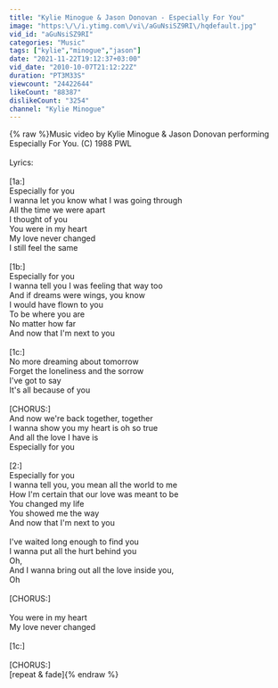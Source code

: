 ```yaml
---
title: "Kylie Minogue & Jason Donovan - Especially For You"
image: "https:\/\/i.ytimg.com\/vi\/aGuNsiSZ9RI\/hqdefault.jpg"
vid_id: "aGuNsiSZ9RI"
categories: "Music"
tags: ["kylie","minogue","jason"]
date: "2021-11-22T19:12:37+03:00"
vid_date: "2010-10-07T21:12:22Z"
duration: "PT3M33S"
viewcount: "24422644"
likeCount: "88387"
dislikeCount: "3254"
channel: "Kylie Minogue"
---
```

{% raw %}Music video by Kylie Minogue &amp; Jason Donovan performing Especially For You. (C) 1988 PWL<br /><br />Lyrics:<br /><br />[1a:]<br />Especially for you<br />I wanna let you know what I was going through<br />All the time we were apart<br />I thought of you<br />You were in my heart<br />My love never changed<br />I still feel the same<br /><br />[1b:]<br />Especially for you<br />I wanna tell you I was feeling that way too<br />And if dreams were wings, you know<br />I would have flown to you<br />To be where you are<br />No matter how far<br />And now that I'm next to you<br /><br />[1c:]<br />No more dreaming about tomorrow<br />Forget the loneliness and the sorrow<br />I've got to say<br />It's all because of you<br /><br />[CHORUS:]<br />And now we're back together, together<br />I wanna show you my heart is oh so true<br />And all the love I have is<br />Especially for you<br /><br />[2:]<br />Especially for you<br />I wanna tell you, you mean all the world to me<br />How I'm certain that our love was meant to be<br />You changed my life<br />You showed me the way<br />And now that I'm next to you<br /><br />I've waited long enough to find you<br />I wanna put all the hurt behind you<br />Oh,<br />And I wanna bring out all the love inside you,<br />Oh<br /><br />[CHORUS:]<br /><br />You were in my heart<br />My love never changed<br /><br />[1c:]<br /><br />[CHORUS:]<br />[repeat &amp; fade]{% endraw %}
